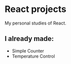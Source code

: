 # React projects

My personal studies of React. 

## I already made:

- Simple Counter
- Temperature Control


